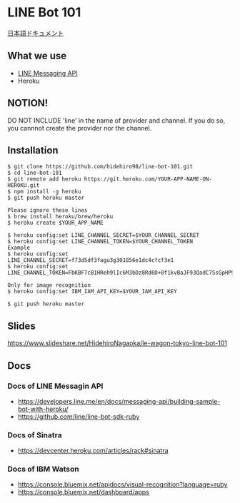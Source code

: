 # LINE Bot 101

[日本語ドキュメント](README.ja.md)

## What we use
- [LINE Messaging API](https://developers.line.me/en/docs/messaging-api/)
- Heroku

## NOTION!
DO NOT INCLUDE 'line' in the name of provider and channel.
If you do so, you cannnot create the provider nor the channel.

## Installation
```
$ git clone https://github.com/hidehiro98/line-bot-101.git
$ cd line-bot-101
$ git remote add heroku https://git.heroku.com/YOUR-APP-NAME-ON-HEROKU.git
$ npm install -g heroku
$ git push heroku master

Please ignore these lines
$ brew install heroku/brew/heroku
$ heroku create $YOUR_APP_NAME

$ heroku config:set LINE_CHANNEL_SECRET=$YOUR_CHANNEL_SECRET
$ heroku config:set LINE_CHANNEL_TOKEN=$YOUR_CHANNEL_TOKEN
Example
$ heroku config:set LINE_CHANNEL_SECRET=f73d5df3fagu3g301856e1dc4cfcf3e1
$ heroku config:set LINE_CHANNEL_TOKEN=FbKBF7cB1HReh9lIc6M3bDz8Rd6D+0f1kvBaJF93QadC7SsGpHP9K1EOOYkbwRThXHdVSSupJ4TgKMEtE/LbnE2heif2GZci+ntGdP89cGfrbLiofFFBlrFygi58f/B5UsvqkvlfNM7BHddRZhhV2RgdB04t89/1O/w1cDnyilFU=

Only for image recognition
$ heroku config:set IBM_IAM_API_KEY=$YOUR_IAM_API_KEY

$ git push heroku master
```

## Slides
https://www.slideshare.net/HidehiroNagaoka/le-wagon-tokyo-line-bot-101

## Docs
### Docs of LINE Messagin API
- https://developers.line.me/en/docs/messaging-api/building-sample-bot-with-heroku/
- https://github.com/line/line-bot-sdk-ruby

### Docs of Sinatra
- https://devcenter.heroku.com/articles/rack#sinatra

### Docs of IBM Watson
- https://console.bluemix.net/apidocs/visual-recognition?language=ruby
- https://console.bluemix.net/dashboard/apps
